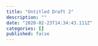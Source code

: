 ```yaml
---
title: "Untitled Draft 2"
description: ""
date: "2020-02-23T14:34:43.111Z"
categories: []
published: false
---
```



